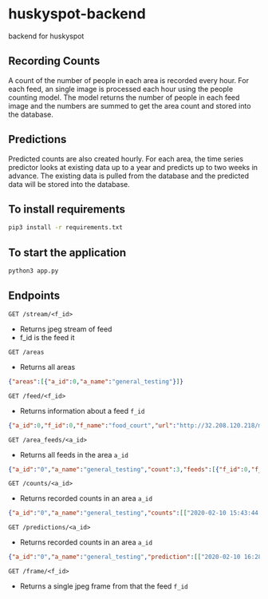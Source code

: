 # huskyspot-backend
backend for huskyspot

## Recording Counts
A count of the number of people in each area is recorded every hour. For each feed, an single image is processed each hour using the people counting model. The model returns the number of people in each feed image and the numbers are summed to get the area count and stored into the database.

## Predictions
Predicted counts are also created hourly. For each area, the time series predictor looks at existing data up to a year and predicts up to two weeks in advance. The existing data is pulled from the database and the predicted data will be stored into the database.

## To install requirements

```bash
pip3 install -r requirements.txt
```

## To start the application

```bash
python3 app.py
```

## Endpoints

`GET /stream/<f_id>`

* Returns jpeg stream of feed
* f_id is the feed it

`GET /areas`

* Returns all areas 
```json
{"areas":[{"a_id":0,"a_name":"general_testing"}]}
```

`GET /feed/<f_id>`

* Returns information about a feed `f_id`
```json
{"a_id":0,"f_id":0,"f_name":"food_court","url":"http://32.208.120.218/mjpg/video.mjpg"}
```

`GET /area_feeds/<a_id>`

* Returns all feeds in the area `a_id`
```json
{"a_id":"0","a_name":"general_testing","count":3,"feeds":[{"f_id":0,"f_name":"food_court","url":"http://32.208.120.218/mjpg/video.mjpg"},{"f_id":1,"f_name":"laundromat","url":"http://81.14.37.24:8080/mjpg/video.mjpg"},{"f_id":2,"f_name":"shops","url":"http://87.139.9.247/mjpg/video.mjpg"},{"f_id":3,"f_name":"hair_salon","url":"http://220.240.123.205/mjpg/video.mjpg"},{"f_id":4,"f_name":"town_park","url":"http://89.29.108.38/mjpg/video.mjpg"},{"f_id":5,"f_name":"time_square","url":"http://166.130.18.45:1024/mjpg/video.mjpg"}]}
```

`GET /counts/<a_id>`
* Returns recorded counts in an area `a_id`
```json
{"a_id":"0","a_name":"general_testing","counts":[["2020-02-10 15:43:44.564039",3],["2020-02-10 15:28:44.565318",4],["2020-02-10 15:13:44.566446",5],["2020-02-10 14:58:44.567484",6],["2020-02-10 14:43:44.568558",7],["2020-02-10 14:28:44.569733",8],["2020-02-10 14:13:44.570766",9],["2020-02-10 13:58:44.571917",10],["2020-02-10 13:43:44.573030",11],["2020-02-10 13:28:44.574320",12]]}
```

`GET /predictions/<a_id>`
* Returns recorded counts in an area `a_id`
```json
{"a_id":"0","a_name":"general_testing","prediction":[["2020-02-10 16:28:44.568027",23],["2020-02-10 16:43:44.569057",24],["2020-02-10 16:58:44.570216",25],["2020-02-10 17:13:44.571315",26],["2020-02-10 17:28:44.572470",27],["2020-02-10 17:43:44.573758",28],["2020-02-10 17:58:44.574818",29]]}
```

`GET /frame/<f_id>`
* Returns a single jpeg frame from that the feed `f_id`